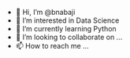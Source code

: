 - 👋 Hi, I’m @bnabaji
- 👀 I’m interested in Data Science
- 🌱 I’m currently learning Python
- 💞️ I’m looking to collaborate on ...
- 📫 How to reach me ...

<!---
bnabaji/bnabaji is a ✨ special ✨ repository because its `README.md` (this file) appears on your GitHub profile.
You can click the Preview link to take a look at your changes.
--->
